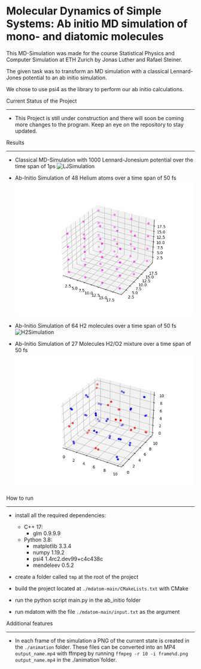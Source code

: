 Molecular Dynamics of Simple Systems: Ab initio MD simulation of mono- and diatomic molecules
==============================================================


This MD-Simulation was made for the course Statistical Physics and Computer Simulation
at ETH Zurich by Jonas Luther and Rafael Steiner. 

The given task was to transform an MD simulation with a classical Lennard-Jones potential
to an ab initio simulation.

We chose to use psi4 as the library to perform our ab initio calculations.

Current Status of the Project

-----------------------------

* This Project is still under construction and there will soon be coming more changes to the program. 
  Keep an eye on the repository to stay updated.

Results

--------

* Classical MD-Simulation with 1000 Lennard-Jonesium potential over the time span of 1ps
![LJSimulation](./results/lennard-jonesium.gif)

* Ab-Initio Simulation of 48 Helium atoms over a time span of 50 fs
![HeSimulation](./results/Helium.gif)
  
* Ab-Initio Simulation of 64 H2 molecules over a time span of 50 fs
![H2Simulation](./results/H2.gif)
  
* Ab-Initio Simulation of 27 Molecules H2/O2 mixture over a time span of 50 fs
![H2O2Simulation](./results/h2o2.gif)


How to run

----------

* install all the required dependencies:
    * C++ 17:
        * glm 0.9.9.9
    * Python 3.8:
        * matplotlib 3.3.4
        * numpy 1.19.2
        * psi4 1.4rc2.dev99+c4c438c
        * mendeleev 0.5.2
    
* create a folder called `tmp` at the root of the project
* build the project located at `./mdatom-main/CMakeLists.txt` with CMake
* run the python script main.py in the ab_initio folder
* run mdatom with the file `./mdatom-main/input.txt` as the argument 


Additional features

---------------------

* In each frame of the simulation a PNG of the current state is created in the `./animation` folder. 
  These files can be converted into an MP4 `output_name.mp4` with ffmpeg by running
  `ffmpeg -r 10 -i frame%d.png output_name.mp4`
  in the ./animation`folder.
  

  





